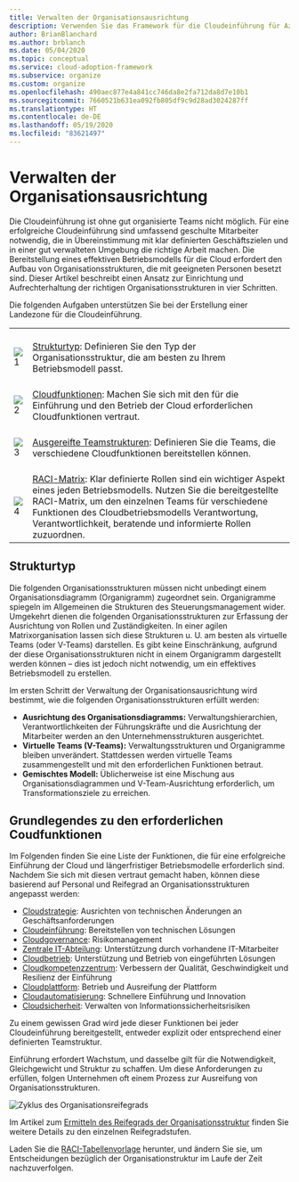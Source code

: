 ```yaml
---
title: Verwalten der Organisationsausrichtung
description: Verwenden Sie das Framework für die Cloudeinführung für Azure, um zu erfahren, wie Sie die Ausrichtung Ihrer Organisation einrichten und verwalten können.
author: BrianBlanchard
ms.author: brblanch
ms.date: 05/04/2020
ms.topic: conceptual
ms.service: cloud-adoption-framework
ms.subservice: organize
ms.custom: organize
ms.openlocfilehash: 490aec877e4a841cc746da8e2fa712da8d7e10b1
ms.sourcegitcommit: 7660521b631ea092fb805df9c9d28ad3024287ff
ms.translationtype: HT
ms.contentlocale: de-DE
ms.lasthandoff: 05/19/2020
ms.locfileid: "83621497"
---
```

# <a name="manage-organizational-alignment"></a>Verwalten der Organisationsausrichtung

Die Cloudeinführung ist ohne gut organisierte Teams nicht möglich. Für eine erfolgreiche Cloudeinführung sind umfassend geschulte Mitarbeiter notwendig, die in Übereinstimmung mit klar definierten Geschäftszielen und in einer gut verwalteten Umgebung die richtige Arbeit machen. Die Bereitstellung eines effektiven Betriebsmodells für die Cloud erfordert den Aufbau von Organisationsstrukturen, die mit geeigneten Personen besetzt sind. Dieser Artikel beschreibt einen Ansatz zur Einrichtung und Aufrechterhaltung der richtigen Organisationsstrukturen in vier Schritten.

Die folgenden Aufgaben unterstützen Sie bei der Erstellung einer Landezone für die Cloudeinführung.

<!-- markdownlint-disable MD033 -->

| | |
|---|---|
| <br> ![1](../_Images/icons/1.png) | <br> [Strukturtyp](#structure-type): Definieren Sie den Typ der Organisationsstruktur, die am besten zu Ihrem Betriebsmodell passt.                                |
| <br> ![2](../_Images/icons/2.png) | <br> [Cloudfunktionen](#understand-required-cloud-functions): Machen Sie sich mit den für die Einführung und den Betrieb der Cloud erforderlichen Cloudfunktionen vertraut.                                |
| <br> ![3](../_Images/icons/3.png) | <br> [Ausgereifte Teamstrukturen](./organization-structures.md): Definieren Sie die Teams, die verschiedene Cloudfunktionen bereitstellen können.                                |
| <br> ![4](../_Images/icons/4.png) | <br> [RACI-Matrix](./raci-alignment.md): Klar definierte Rollen sind ein wichtiger Aspekt eines jeden Betriebsmodells. Nutzen Sie die bereitgestellte RACI-Matrix, um den einzelnen Teams für verschiedene Funktionen des Cloudbetriebsmodells Verantwortung, Verantwortlichkeit, beratende und informierte Rollen zuzuordnen.                        |

## <a name="structure-type"></a>Strukturtyp

Die folgenden Organisationsstrukturen müssen nicht unbedingt einem Organisationsdiagramm (Organigramm) zugeordnet sein. Organigramme spiegeln im Allgemeinen die Strukturen des Steuerungsmanagement wider. Umgekehrt dienen die folgenden Organisationsstrukturen zur Erfassung der Ausrichtung von Rollen und Zuständigkeiten. In einer agilen Matrixorganisation lassen sich diese Strukturen u. U. am besten als virtuelle Teams (oder V-Teams) darstellen. Es gibt keine Einschränkung, aufgrund der diese Organisationsstrukturen nicht in einem Organigramm dargestellt werden können – dies ist jedoch nicht notwendig, um ein effektives Betriebsmodell zu erstellen.

Im ersten Schritt der Verwaltung der Organisationsausrichtung wird bestimmt, wie die folgenden Organisationsstrukturen erfüllt werden:

- **Ausrichtung des Organisationsdiagramms:** Verwaltungshierarchien, Verantwortlichkeiten der Führungskräfte und die Ausrichtung der Mitarbeiter werden an den Unternehmensstrukturen ausgerichtet.
- **Virtuelle Teams (V-Teams):** Verwaltungsstrukturen und Organigramme bleiben unverändert. Stattdessen werden virtuelle Teams zusammengestellt und mit den erforderlichen Funktionen betraut.
- **Gemischtes Modell:** Üblicherweise ist eine Mischung aus Organisationsdiagrammen und V-Team-Ausrichtung erforderlich, um Transformationsziele zu erreichen.

## <a name="understand-required-cloud-functions"></a>Grundlegendes zu den erforderlichen Coudfunktionen

Im Folgenden finden Sie eine Liste der Funktionen, die für eine erfolgreiche Einführung der Cloud und längerfristiger Betriebsmodelle erforderlich sind. Nachdem Sie sich mit diesen vertraut gemacht haben, können diese basierend auf Personal und Reifegrad an Organisationsstrukturen angepasst werden:

- [Cloudstrategie](./cloud-strategy.md): Ausrichten von technischen Änderungen an Geschäftsanforderungen
- [Cloudeinführung](./cloud-adoption.md): Bereitstellen von technischen Lösungen
- [Cloudgovernance](./cloud-governance.md): Risikomanagement
- [Zentrale IT-Abteilung](./central-it.md): Unterstützung durch vorhandene IT-Mitarbeiter
- [Cloudbetrieb](./cloud-operations.md): Unterstützung und Betrieb von eingeführten Lösungen
- [Cloudkompetenzzentrum](./cloud-center-of-excellence.md): Verbessern der Qualität, Geschwindigkeit und Resilienz der Einführung
- [Cloudplattform](./cloud-platform.md): Betrieb und Ausreifung der Plattform
- [Cloudautomatisierung](./cloud-automation.md): Schnellere Einführung und Innovation
- [Cloudsicherheit](./cloud-security.md): Verwalten von Informationssicherheitsrisiken

Zu einem gewissen Grad wird jede dieser Funktionen bei jeder Cloudeinführung bereitgestellt, entweder explizit oder entsprechend einer definierten Teamstruktur.

Einführung erfordert Wachstum, und dasselbe gilt für die Notwendigkeit, Gleichgewicht und Struktur zu schaffen. Um diese Anforderungen zu erfüllen, folgen Unternehmen oft einem Prozess zur Ausreifung von Organisationsstrukturen.

![Zyklus des Organisationsreifegrads](../_images/ready/org-ready-maturity.png)

Im Artikel zum [Ermitteln des Reifegrads der Organisationsstruktur](./organization-structures.md) finden Sie weitere Details zu den einzelnen Reifegradstufen.

Laden Sie die [RACI-Tabellenvorlage](https://archcenter.blob.core.windows.net/cdn/fusion/management/raci-template.xlsx) herunter, und ändern Sie sie, um Entscheidungen bezüglich der Organisationstruktur im Laufe der Zeit nachzuverfolgen.
